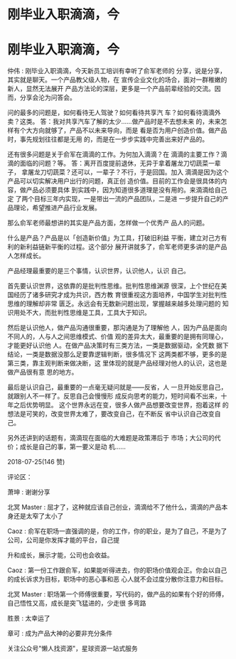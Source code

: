 # 刚毕业入职滴滴，今

# 刚毕业入职滴滴，今

仲伟 : 刚毕业入职滴滴，今天新员工培训有幸听了俞军老师的 分享，说是分享，其实就是聊天。一个产品教父级人物，在 宣传企业文化的场合，面对一群稚嫩的新人，显然无法展开 产品方法论的深层，更多是一个产品前辈经验的交流。因 而，分享会沦为问答会。

问的最多的问题是，如何看待无人驾驶？如何看待共享汽 车？如何看待滴滴外卖？这类。 答：我对共享汽车了解的太少……做产品时是不去想未来 的，未来怎样有个大方向就够了，产品不以未来导向，而是 看是否为用户创造价值。做产品时，事先规划往往都是无用 的，而是在一步步实践中完善出来好产品的。

还有很多问题是关于俞军在滴滴的工作。为何加入滴滴？在 滴滴的主要工作？滴滴的面临的问题？等。 答：离开百度提前退休，无异于拿着屠龙刀切蔬菜一辈子， 拿屠龙刀切蔬菜？还可以，一辈子？不行，于是回国。加入 滴滴是因为这个产品可以切实解决用户出行的问题，真正创 造价值。目前的工作会是很具体的内容，做产品必须要具体 到实践中，因为知道很多道理是没有用的。来滴滴给自己定 了两个目标三年内实现，一是带出一流的产品团队，二是进 一步提升自己的产品理论，希望推进产品行业发展。

那么俞军老师最想讲的其实是产品方面，怎样做一个优秀产 品人的问题。

什么是产品？产品是以「创造新价值」为工具，打破旧利益 平衡，建立对己方有利的新利益链新平衡的过程。这个部分 展开讲就多了，俞军老师更多讲的是产品人怎样成长。

产品经理最重要的是三个事情，认识世界，认识他人，认识 自己。

首先要认识世界，这依靠的是批判性思维。批判性思维渊源 很深，上个世纪在美国经历了诸多研究才成为共识，西方教 育很重视这方面培养，中国学生对批判性思维的理解却非常 匮乏。永远会有无数新问题出现，掌握越来越多处理问题的 知识用处不大，而批判性思维是工具，工具大于知识。

然后是认识他人，做产品沟通很重要，那沟通是为了理解他 人，因为产品是面向不同人的，人与人之间思维模式、价值 观的差异太大，最重要的是拥有同理心，才能更好认识他 人。在做产品决策时有三类方法，一类是数据驱动，全凭数 据下结论，一类是数据没那么足要靠逻辑判断，很多情况下 这两类都不够，更多的是第三类，靠主观判断来做决断，这 里体现的就是产品经理对他人的认识，这也是做产品很有意 思的地方。

最后是认识自己，最重要的一点毫无疑问就是——反省，人 一旦开始反思自己，就跟别人不一样了。反思自己会慢慢形 成反向思考的能力，短时间看不出来，十年之后优势明显。 这个世界永远在变，很多人做产品想要改变世界，抱着这样 的想法是可笑的，改变世界太难了，要改变自己，在不断反 省中认识自己改变自己。

另外还讲到的话题有，滴滴现在面临的大难题是政策滞后于 市场；大公司的代价；成长是自己的事，第一要义是动 机……

2018-07-25(146 赞)

评论区：

萧坤 : 谢谢分享

北冥 Master : 屈才了，这种就应该自己创业，滴滴给不了他什么，滴滴的产品本身还是太窄了太小了

Caoz : 俞军在职场一直强调的是，你的工作，你的职业，是为了自己，不是为了公司，公司是你发挥才能的平台，自己提

升和成长，展示才能，公司也会收益。

Caoz : 第一份工作跟俞军，如果能听得进去，你的职场价值观会正。你会以自己的成长诉求为目标，职场中的恶心事和恶 心人就不会过度分散你注意力和目标。

北冥 Master : 职场第一个师傅很重要，写代码的，做产品的如果有个好的师傅，自己悟性又高，成长是突飞猛进的，少走很 多弯路

胜景 : 太幸运了

章可 : 成为产品大神的必要非充分条件

关注公众号"懒人找资源"，星球资源一站式服务